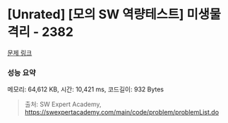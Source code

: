 # [Unrated] [모의 SW 역량테스트] 미생물 격리 - 2382 

[문제 링크](https://swexpertacademy.com/main/code/problem/problemDetail.do?contestProbId=AV597vbqAH0DFAVl) 

### 성능 요약

메모리: 64,612 KB, 시간: 10,421 ms, 코드길이: 932 Bytes



> 출처: SW Expert Academy, https://swexpertacademy.com/main/code/problem/problemList.do